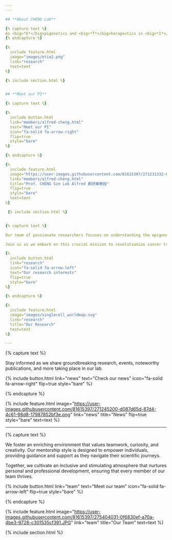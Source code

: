 ```yaml
---
---

## **About CHENG Lab**

{% capture text %}
As <big>*E*</big>pigenetics and <big>*T*</big>herapeutics in <big>*I*</big>mmuno-<big>*O*</big>ncology refer, Cheng laboratory aims at identifying the cause (*etio* in Greek) and solution of cancer therapeutic resistance. On the one hand, we apply the cutting-edge single-cell multi-omics and AI innovation to understand tumor adaptation to immune-checkpoint blockade (ICB) and uncover the epigenetic and transcriptional programs underlying immunotherapeutic resistance. On the other hand, we develop effective and durable combination immunotherapies for clinical translation. A prime example is a novel class I HDAC-targeted epigenetic immunotherapy, which has secured governmental and industrial support to commence a Phase-II clinical trial for hepatocellular carcinoma patients resisting to ICB therapy(NCT05873244). Through collaborations with leading experts in the field, our research is expected to have major impact in both basic research and treatment for this fatal cancer.  
{% endcapture %}

{%
  include feature.html
  image="images/etio2.png"
  link="research"
  text=text
%}

{% include section.html %}


## **Meet our PI**

{% capture text %}

{%
  include button.html
  link="members/alfred-cheng.html"
  text="Meet our PI"
  icon="fa-solid fa-arrow-right"
  flip=true
  style="bare"
%}

{% endcapture %}

{%
  include feature.html
  image="https://user-images.githubusercontent.com/81615397/271231332-67f76bf5-955f-4937-a91d-f5ae725ffde4.jpg"
  link="members/alfred-cheng.html"
  title="Prof. CHENG Sze Lok Alfred 鄭詩樂教授"
  flip=true
  style="bare"
  text=text
%}

 {% include section.html %}


{% capture text %}

Our team of passionate researchers focuses on understanding the epigenetic and transcriptional programs underlying immunotherapeutic resistance.

Join us as we embark on this crucial mission to revolutionize cancer treatment and make a meaningful impact on patient outcomes.

{%
  include button.html
  link="research"
  icon="fa-solid fa-arrow-left"
  text="Our research interests"
  flip=true
  style="bare"
%}

{% endcapture %}

{%
  include feature.html
  image="images/singlecell_worldmap.svg"
  link="research"
  title="Our Research"
  text=text
%}

---
```


{% capture text %}

Stay informed as we share groundbreaking research, events, noteworthy publications, and more taking place in our lab.

{%
  include button.html
  link="news"
  text="Check our news"
  icon="fa-solid fa-arrow-right"
  flip=true
  style="bare"
%}

{% endcapture %}

{%
  include feature.html
  image="https://user-images.githubusercontent.com/81615397/271245200-d087d65d-87d4-4c61-98d8-17987852bf3e.png"
  link="news"
  title="News"
  flip=true
  style="bare"
  text=text
%}

---

{% capture text %}

We foster an enriching environment that values teamwork, curiosity, and creativity. Our mentorship style is designed to empower individuals, providing guidance and support as they navigate their scientific journeys.

Together, we cultivate an inclusive and stimulating atmosphere that nurtures personal and professional development, ensuring that every member of our team thrives.

{%
  include button.html
  link="team"
  text="Meet our team"
  icon="fa-solid fa-arrow-left"
  flip=true
  style="bare"
%}

{% endcapture %}

{%
  include feature.html
  image="https://user-images.githubusercontent.com/81615397/275404031-0f6830ef-a70a-4be3-9728-c301535cf391.JPG"
  link="team"
  title="Our Team"
  text=text
%}

{% include section.html %}

